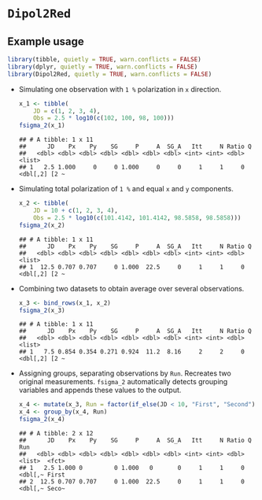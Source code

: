 
# `Dipol2Red`

## Example usage

``` r
library(tibble, quietly = TRUE, warn.conflicts = FALSE)
library(dplyr, quietly = TRUE, warn.conflicts = FALSE)
library(Dipol2Red, quietly = TRUE, warn.conflicts = FALSE)
```

  - Simulating one observation with `1 %` polarization in `x` direction.
    
    ``` r
    x_1 <- tibble(
        JD = c(1, 2, 3, 4), 
        Obs = 2.5 * log10(c(102, 100, 98, 100)))
    fsigma_2(x_1)
    ```
    
        ## # A tibble: 1 x 11
        ##      JD    Px    Py    SG     P     A  SG_A   Itt     N Ratio Q            
        ##   <dbl> <dbl> <dbl> <dbl> <dbl> <dbl> <dbl> <int> <int> <dbl> <list>       
        ## 1   2.5 1.000     0     0 1.000     0     0     1     1     0 <dbl[,2] [2 ~

  - Simulating total polarization of `1 %` and equal `x` and `y`
    components.
    
    ``` r
    x_2 <- tibble(
        JD = 10 + c(1, 2, 3, 4), 
        Obs = 2.5 * log10(c(101.4142, 101.4142, 98.5858, 98.5858)))
    fsigma_2(x_2)
    ```
    
        ## # A tibble: 1 x 11
        ##      JD    Px    Py    SG     P     A  SG_A   Itt     N Ratio Q            
        ##   <dbl> <dbl> <dbl> <dbl> <dbl> <dbl> <dbl> <int> <int> <dbl> <list>       
        ## 1  12.5 0.707 0.707     0 1.000  22.5     0     1     1     0 <dbl[,2] [2 ~

  - Combining two datasets to obtain average over several observations.
    
    ``` r
    x_3 <- bind_rows(x_1, x_2)
    fsigma_2(x_3)
    ```
    
        ## # A tibble: 1 x 11
        ##      JD    Px    Py    SG     P     A  SG_A   Itt     N Ratio Q            
        ##   <dbl> <dbl> <dbl> <dbl> <dbl> <dbl> <dbl> <int> <int> <dbl> <list>       
        ## 1   7.5 0.854 0.354 0.271 0.924  11.2  8.16     2     2     0 <dbl[,2] [2 ~

  - Assigning groups, separating observations by `Run`. Recreates two
    original measurements. `fsigma_2` automatically detects grouping
    variables and appends these values to the output.
    
    ``` r
    x_4 <- mutate(x_3, Run = factor(if_else(JD < 10, "First", "Second")))
    x_4 <- group_by(x_4, Run)
    fsigma_2(x_4)
    ```
    
        ## # A tibble: 2 x 12
        ##      JD    Px    Py    SG     P     A  SG_A   Itt     N Ratio Q       Run  
        ##   <dbl> <dbl> <dbl> <dbl> <dbl> <dbl> <dbl> <int> <int> <dbl> <list>  <fct>
        ## 1   2.5 1.000 0         0 1.000   0       0     1     1     0 <dbl[,~ First
        ## 2  12.5 0.707 0.707     0 1.000  22.5     0     1     1     0 <dbl[,~ Seco~
